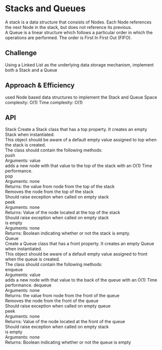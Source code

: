 # Stacks and Queues

A stack is a data structure that consists of Nodes.
Each Node references the next Node in the stack, but does not reference its previous.  
A Queue is a linear structure which follows a particular order
in which the operations are performed. The order is First In First Out (FIFO).

## Challenge

Using a Linked List as the underlying data storage mechanism, implement both a Stack and a Queue

## Approach & Efficiency

used Node based data structures to implement the Stack and Queue
Space complexity: O(1)
Time complexity: O(1)

## API

Stack
Create a Stack class that has a top property. It creates an empty Stack when instantiated.  
This object should be aware of a default empty value assigned to top when the stack is created.  
The class should contain the following methods:  
push  
Arguments: value  
adds a new node with that value to the top of the stack with an O(1) Time performance.  
pop  
Arguments: none  
Returns: the value from node from the top of the stack  
Removes the node from the top of the stack  
Should raise exception when called on empty stack  
peek  
Arguments: none  
Returns: Value of the node located at the top of the stack  
Should raise exception when called on empty stack  
is empty  
Arguments: none  
Returns: Boolean indicating whether or not the stack is empty.  
Queue  
Create a Queue class that has a front property. It creates an empty Queue when instantiated.  
This object should be aware of a default empty value assigned to front when the queue is created.  
The class should contain the following methods:  
enqueue  
Arguments: value  
adds a new node with that value to the back of the queue with an O(1) Time performance.
dequeue  
Arguments: none  
Returns: the value from node from the front of the queue  
Removes the node from the front of the queue  
Should raise exception when called on empty queue  
peek  
Arguments: none  
Returns: Value of the node located at the front of the queue  
Should raise exception when called on empty stack  
is empty  
Arguments: none  
Returns: Boolean indicating whether or not the queue is empty  
